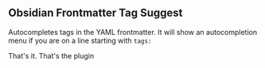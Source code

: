 ## Obsidian Frontmatter Tag Suggest

Autocompletes tags in the YAML frontmatter. It will show an autocompletion menu if you are on a line starting with `tags:`

That's it. That's the plugin